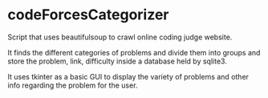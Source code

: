 # codeForcesCategorizer

Script that uses beautifulsoup to crawl online coding judge website.

It finds the different categories of problems and divide them into groups and store the problem, link, difficulty inside a database held by sqlite3.

It uses tkinter as a basic GUI to display the variety of problems and other info regarding the problem for the user. 
